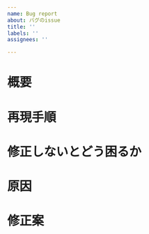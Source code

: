 ```yaml
---
name: Bug report
about: バグのissue
title: ''
labels: ''
assignees: ''

---
```


<!-- 不具合のテンプレート -->
# 概要
# 再現手順
# 修正しないとどう困るか
# 原因
# 修正案
